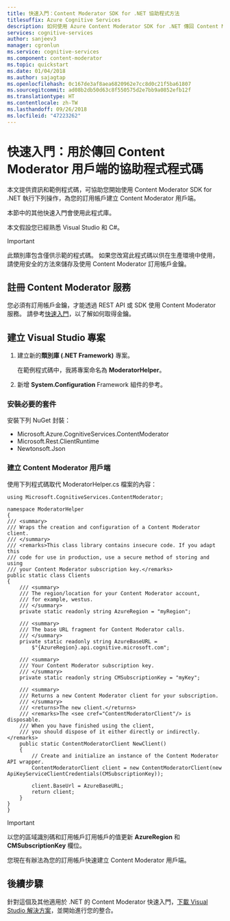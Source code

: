 ```yaml
---
title: 快速入門：Content Moderator SDK for .NET 協助程式方法
titlesuffix: Azure Cognitive Services
description: 如何使用 Azure Content Moderator SDK for .NET 傳回 Content Moderator 用戶端
services: cognitive-services
author: sanjeev3
manager: cgronlun
ms.service: cognitive-services
ms.component: content-moderator
ms.topic: quickstart
ms.date: 01/04/2018
ms.author: sajagtap
ms.openlocfilehash: 0c167de3af8aea6820962e7cc8d0c21f5ba61807
ms.sourcegitcommit: ad08b2db50d63c8f550575d2e7bb9a0852efb12f
ms.translationtype: HT
ms.contentlocale: zh-TW
ms.lasthandoff: 09/26/2018
ms.locfileid: "47223262"
---
```

# <a name="quickstart-helper-code-to-return-a-content-moderator-client"></a>快速入門：用於傳回 Content Moderator 用戶端的協助程式程式碼

本文提供資訊和範例程式碼，可協助您開始使用 Content Moderator SDK for .NET 執行下列操作，為您的訂用帳戶建立 Content Moderator 用戶端。

本節中的其他快速入門會使用此程式庫。

本文假設您已經熟悉 Visual Studio 和 C#。

> [!IMPORTANT]
> 此類別庫包含僅供示範的程式碼。
> 如果您改寫此程式碼以供在生產環境中使用，請使用安全的方法來儲存及使用 Content Moderator 訂用帳戶金鑰。

## <a name="sign-up-for-content-moderator-services"></a>註冊 Content Moderator 服務

您必須有訂用帳戶金鑰，才能透過 REST API 或 SDK 使用 Content Moderator 服務。
請參考[快速入門](quick-start.md)，以了解如何取得金鑰。

## <a name="create-your-visual-studio-project"></a>建立 Visual Studio 專案

1. 建立新的**類別庫 (.NET Framework)** 專案。

   在範例程式碼中，我將專案命名為 **ModeratorHelper**。

1. 新增 **System.Configuration** Framework 組件的參考。

### <a name="install-required-packages"></a>安裝必要的套件

安裝下列 NuGet 封裝：

- Microsoft.Azure.CognitiveServices.ContentModerator
- Microsoft.Rest.ClientRuntime
- Newtonsoft.Json

### <a name="create-the-content-moderator-client"></a>建立 Content Moderator 用戶端

使用下列程式碼取代 ModeratorHelper.cs 檔案的內容：

    using Microsoft.CognitiveServices.ContentModerator;

    namespace ModeratorHelper
    {
    /// <summary>
    /// Wraps the creation and configuration of a Content Moderator client.
    /// </summary>
    /// <remarks>This class library contains insecure code. If you adapt this 
    /// code for use in production, use a secure method of storing and using
    /// your Content Moderator subscription key.</remarks>
    public static class Clients
    {
        /// <summary>
        /// The region/location for your Content Moderator account, 
        /// for example, westus.
        /// </summary>
        private static readonly string AzureRegion = "myRegion";

        /// <summary>
        /// The base URL fragment for Content Moderator calls.
        /// </summary>
        private static readonly string AzureBaseURL =
            $"{AzureRegion}.api.cognitive.microsoft.com";

        /// <summary>
        /// Your Content Moderator subscription key.
        /// </summary>
        private static readonly string CMSubscriptionKey = "myKey";

        /// <summary>
        /// Returns a new Content Moderator client for your subscription.
        /// </summary>
        /// <returns>The new client.</returns>
        /// <remarks>The <see cref="ContentModeratorClient"/> is disposable.
        /// When you have finished using the client,
        /// you should dispose of it either directly or indirectly. </remarks>
        public static ContentModeratorClient NewClient()
        {
            // Create and initialize an instance of the Content Moderator API wrapper.
            ContentModeratorClient client = new ContentModeratorClient(new ApiKeyServiceClientCredentials(CMSubscriptionKey));

            client.BaseUrl = AzureBaseURL;
            return client;
        }
    }
    }


> [!IMPORTANT]
> 以您的區域識別碼和訂用帳戶訂用帳戶的值更新 **AzureRegion** 和 **CMSubscriptionKey** 欄位。

您現在有辦法為您的訂用帳戶快速建立 Content Moderator 用戶端。

## <a name="next-steps"></a>後續步驟

針對這個及其他適用於 .NET 的 Content Moderator 快速入門，[下載 Visual Studio 解決方案](https://github.com/Azure-Samples/cognitive-services-dotnet-sdk-samples/tree/master/ContentModerator)，並開始進行您的整合。
